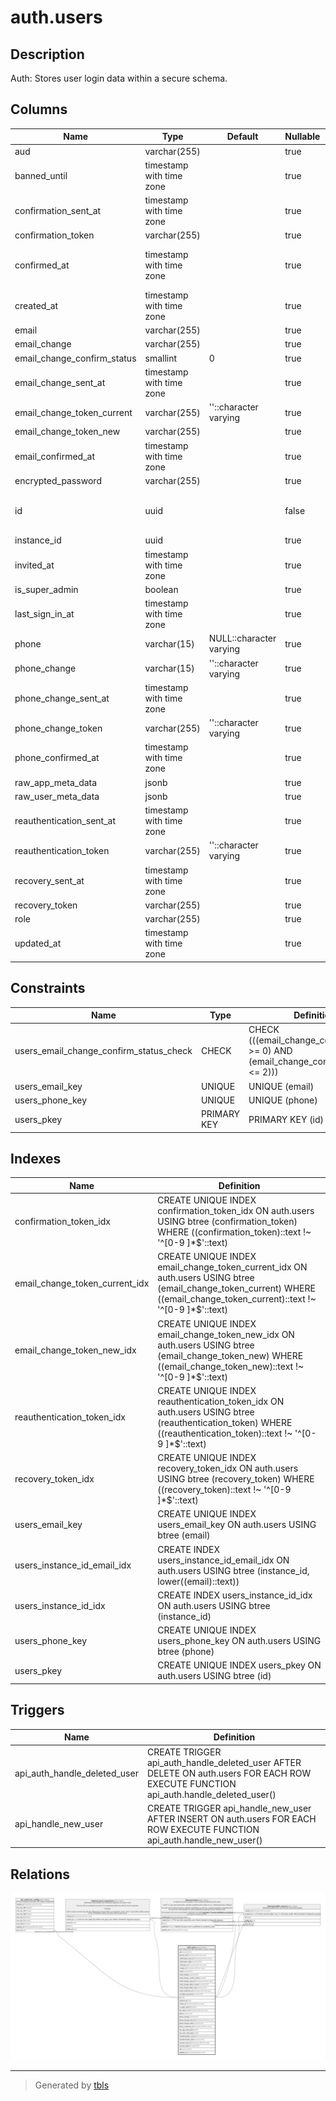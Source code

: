 # auth.users

## Description

Auth: Stores user login data within a secure schema.

## Columns

| Name | Type | Default | Nullable | Extra Definition | Children | Parents | Comment |
| ---- | ---- | ------- | -------- | ---------------- | -------- | ------- | ------- |
| aud | varchar(255) |  | true |  |  |  |  |
| banned_until | timestamp with time zone |  | true |  |  |  |  |
| confirmation_sent_at | timestamp with time zone |  | true |  |  |  |  |
| confirmation_token | varchar(255) |  | true |  |  |  |  |
| confirmed_at | timestamp with time zone |  | true | GENERATED ALWAYS AS LEAST(email_confirmed_at, phone_confirmed_at) STORED |  |  |  |
| created_at | timestamp with time zone |  | true |  |  |  |  |
| email | varchar(255) |  | true |  |  |  |  |
| email_change | varchar(255) |  | true |  |  |  |  |
| email_change_confirm_status | smallint | 0 | true |  |  |  |  |
| email_change_sent_at | timestamp with time zone |  | true |  |  |  |  |
| email_change_token_current | varchar(255) | ''::character varying | true |  |  |  |  |
| email_change_token_new | varchar(255) |  | true |  |  |  |  |
| email_confirmed_at | timestamp with time zone |  | true |  |  |  |  |
| encrypted_password | varchar(255) |  | true |  |  |  |  |
| id | uuid |  | false |  | [api_auth.user_config](api_auth.user_config.md) [internal.event_organizers](internal.event_organizers.md) [internal.events](internal.events.md) [internal.profile_owners](internal.profile_owners.md) |  |  |
| instance_id | uuid |  | true |  |  |  |  |
| invited_at | timestamp with time zone |  | true |  |  |  |  |
| is_super_admin | boolean |  | true |  |  |  |  |
| last_sign_in_at | timestamp with time zone |  | true |  |  |  |  |
| phone | varchar(15) | NULL::character varying | true |  |  |  |  |
| phone_change | varchar(15) | ''::character varying | true |  |  |  |  |
| phone_change_sent_at | timestamp with time zone |  | true |  |  |  |  |
| phone_change_token | varchar(255) | ''::character varying | true |  |  |  |  |
| phone_confirmed_at | timestamp with time zone |  | true |  |  |  |  |
| raw_app_meta_data | jsonb |  | true |  |  |  |  |
| raw_user_meta_data | jsonb |  | true |  |  |  |  |
| reauthentication_sent_at | timestamp with time zone |  | true |  |  |  |  |
| reauthentication_token | varchar(255) | ''::character varying | true |  |  |  |  |
| recovery_sent_at | timestamp with time zone |  | true |  |  |  |  |
| recovery_token | varchar(255) |  | true |  |  |  |  |
| role | varchar(255) |  | true |  |  |  |  |
| updated_at | timestamp with time zone |  | true |  |  |  |  |

## Constraints

| Name | Type | Definition |
| ---- | ---- | ---------- |
| users_email_change_confirm_status_check | CHECK | CHECK (((email_change_confirm_status >= 0) AND (email_change_confirm_status <= 2))) |
| users_email_key | UNIQUE | UNIQUE (email) |
| users_phone_key | UNIQUE | UNIQUE (phone) |
| users_pkey | PRIMARY KEY | PRIMARY KEY (id) |

## Indexes

| Name | Definition |
| ---- | ---------- |
| confirmation_token_idx | CREATE UNIQUE INDEX confirmation_token_idx ON auth.users USING btree (confirmation_token) WHERE ((confirmation_token)::text !~ '^[0-9 ]*$'::text) |
| email_change_token_current_idx | CREATE UNIQUE INDEX email_change_token_current_idx ON auth.users USING btree (email_change_token_current) WHERE ((email_change_token_current)::text !~ '^[0-9 ]*$'::text) |
| email_change_token_new_idx | CREATE UNIQUE INDEX email_change_token_new_idx ON auth.users USING btree (email_change_token_new) WHERE ((email_change_token_new)::text !~ '^[0-9 ]*$'::text) |
| reauthentication_token_idx | CREATE UNIQUE INDEX reauthentication_token_idx ON auth.users USING btree (reauthentication_token) WHERE ((reauthentication_token)::text !~ '^[0-9 ]*$'::text) |
| recovery_token_idx | CREATE UNIQUE INDEX recovery_token_idx ON auth.users USING btree (recovery_token) WHERE ((recovery_token)::text !~ '^[0-9 ]*$'::text) |
| users_email_key | CREATE UNIQUE INDEX users_email_key ON auth.users USING btree (email) |
| users_instance_id_email_idx | CREATE INDEX users_instance_id_email_idx ON auth.users USING btree (instance_id, lower((email)::text)) |
| users_instance_id_idx | CREATE INDEX users_instance_id_idx ON auth.users USING btree (instance_id) |
| users_phone_key | CREATE UNIQUE INDEX users_phone_key ON auth.users USING btree (phone) |
| users_pkey | CREATE UNIQUE INDEX users_pkey ON auth.users USING btree (id) |

## Triggers

| Name | Definition |
| ---- | ---------- |
| api_auth_handle_deleted_user | CREATE TRIGGER api_auth_handle_deleted_user AFTER DELETE ON auth.users FOR EACH ROW EXECUTE FUNCTION api_auth.handle_deleted_user() |
| api_handle_new_user | CREATE TRIGGER api_handle_new_user AFTER INSERT ON auth.users FOR EACH ROW EXECUTE FUNCTION api_auth.handle_new_user() |

## Relations

![er](auth.users.png)

---

> Generated by [tbls](https://github.com/k1LoW/tbls)
